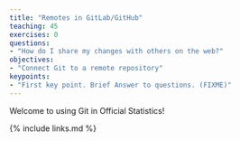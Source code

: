 ```yaml
---
title: "Remotes in GitLab/GitHub"
teaching: 45
exercises: 0
questions:
- "How do I share my changes with others on the web?"
objectives:
- "Connect Git to a remote repository"
keypoints:
- "First key point. Brief Answer to questions. (FIXME)"
---
```

Welcome to using Git in Official Statistics!

{% include links.md %}